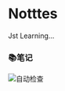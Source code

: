 # Notttes
Jst Learning...

### 📚笔记

![自动检查](https://github.com/Xing-Cn/Notties/actions/workflows/blank.yml/badge.svg)  
